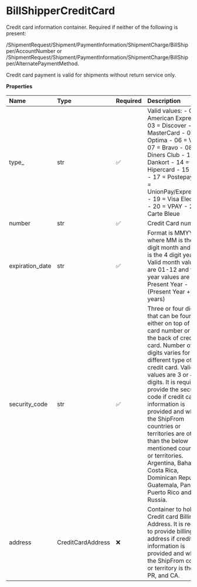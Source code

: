 # BillShipperCreditCard

Credit card information container. Required if neither of the following is present:

/ShipmentRequest/Shipment/PaymentInformation/ShipmentCharge/BillShipper/AccountNumber
or
/ShipmentRequest/Shipment/PaymentInformation/ShipmentCharge/BillShipper/AlternatePaymentMethod.

Credit card payment is valid for shipments without return service only.

**Properties**

| Name            | Type              | Required | Description                                                                                                                                                                                                                                                                                                                                                                                                                                                                                        |
| :-------------- | :---------------- | :------- | :------------------------------------------------------------------------------------------------------------------------------------------------------------------------------------------------------------------------------------------------------------------------------------------------------------------------------------------------------------------------------------------------------------------------------------------------------------------------------------------------- |
| type\_          | str               | ✅       | Valid values: - 01 = American Express - 03 = Discover - 04 = MasterCard - 05 = Optima - 06 = VISA - 07 = Bravo - 08 = Diners Club - 13 = Dankort - 14 = Hipercard - 15 = JCB - 17 = Postepay - 18 = UnionPay/ExpressPay - 19 = Visa Electron - 20 = VPAY - 21 = Carte Bleue                                                                                                                                                                                                                        |
| number          | str               | ✅       | Credit Card number.                                                                                                                                                                                                                                                                                                                                                                                                                                                                                |
| expiration_date | str               | ✅       | Format is MMYYYY where MM is the 2 digit month and YYYY is the 4 digit year. Valid month values are 01-12 and valid year values are Present Year - (Present Year + 10 years)                                                                                                                                                                                                                                                                                                                       |
| security_code   | str               | ✅       | Three or four digits that can be found either on top of credit card number or on the back of credit card. Number of digits varies for different type of credit card. Valid values are 3 or 4 digits. It is required to provide the security code if credit card information is provided and when the ShipFrom countries or territories are other than the below mentioned countries or territories. Argentina, Bahamas, Costa Rica, Dominican Republic, Guatemala, Panama, Puerto Rico and Russia. |
| address         | CreditCardAddress | ❌       | Container to hold the Credit card Billing Address. It is required to provide billing address if credit card information is provided and when the ShipFrom country or territory is the US, PR, and CA.                                                                                                                                                                                                                                                                                              |

<!-- This file was generated by liblab | https://liblab.com/ -->
